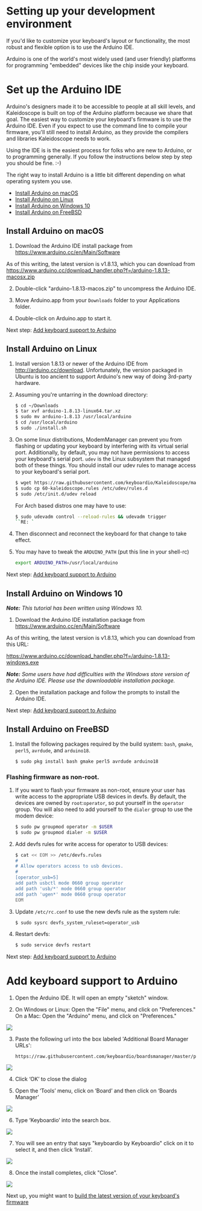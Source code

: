 # Setting up your development environment

If you'd like to customize your keyboard's layout or functionality, the most robust and flexible option is to use the Arduino IDE.

Arduino is one of the world's most widely used (and user friendly) platforms for programming "embedded" devices like the chip inside your keyboard.


# Set up the Arduino IDE

Arduino's designers made it to be accessible to people at all skill levels, and Kaleidoscope is built on top of the Arduino platform because we share that goal. The easiest way to customize your keyboard's firmware is to use the Arduino IDE. Even if you expect to use the command line to compile your firmware, you'll still need to install Arduino, as they provide the compilers and libraries Kaleidoscope needs to work.

Using the IDE is is the easiest process for folks who are new to Arduino, or to programming generally. If you follow the instructions below step by step you should be fine. :-)


The right way to install Arduino is a little bit different depending on what operating system you use.

* [Install Arduino on macOS](#Arduino-macOS)
* [Install Arduino on Linux](#Arduino-Linux)
* [Install Arduino on Windows 10](#Arduino-Windows)
* [Install Arduino on FreeBSD](#Arduino-FreeBSD)


## <a name="Arduino-macOS"></a>Install Arduino on macOS



1. Download the Arduino IDE install package from https://www.arduino.cc/en/Main/Software

As of this writing, the latest version is v1.8.13, which you can download from https://www.arduino.cc/download_handler.php?f=/arduino-1.8.13-macosx.zip

2. Double-click "arduino-1.8.13-macos.zip" to uncompress the Arduino IDE.

3. Move Arduino.app from your `Downloads` folder to your Applications folder.

4. Double-click on Arduino.app to start it.

Next step: [Add keyboard support to Arduino](#add-keyboard-support-to-arduino)


## <a name="Arduino-Linux"></a>Install Arduino on Linux

1. Install version 1.8.13 or newer of the Arduino IDE from http://arduino.cc/download.  Unfortunately, the version packaged in Ubuntu is too ancient to support Arduino's new way of doing 3rd-party hardware.

2. Assuming you're untarring in the download directory:

    ```sh
    $ cd ~/Downloads
    $ tar xvf arduino-1.8.13-linux64.tar.xz
    $ sudo mv arduino-1.8.13 /usr/local/arduino
    $ cd /usr/local/arduino
    $ sudo ./install.sh
    ```
3. On some linux distributions, ModemManager can prevent you from flashing or updating your keyboard by interfering with its virtual serial port. Additionally, by default, you may not have permissions to access your keyboard's serial port. `udev` is the Linux subsystem that managed both of these things. You should install our udev rules to manage access to your keyboard's serial port.

    ```sh
    $ wget https://raw.githubusercontent.com/keyboardio/Kaleidoscope/master/etc/60-kaleidoscope.rules
    $ sudo cp 60-kaleidoscope.rules /etc/udev/rules.d
    $ sudo /etc/init.d/udev reload
    ```
    For Arch based distros one may have to use:
    
    ```sh
    $ sudo udevadm control --reload-rules && udevadm trigger
    ``RE: `

4. Then disconnect and reconnect the keyboard for that change to take effect.

5. You may have to tweak the `ARDUINO_PATH` (put this line in your shell-rc)

    ```sh
    export ARDUINO_PATH=/usr/local/arduino
    ```

Next step: [Add keyboard support to Arduino](#add-keyboard-support-to-arduino)

## <a name="Arduino-Windows"></a>Install Arduino on Windows 10


_**Note:** This tutorial has been written using Windows 10._


1. Download the Arduino IDE installation package from https://www.arduino.cc/en/Main/Software

As of this writing, the latest version is v1.8.13, which you can download from this URL:

https://www.arduino.cc/download_handler.php?f=/arduino-1.8.13-windows.exe

_**Note:** Some users have had difficulties with the Windows store version of the Arduino IDE. Please use the downloadable installation package._

2. Open the installation package and follow the prompts to install the Arduino IDE.

Next step: [Add keyboard support to Arduino](#add-keyboard-support-to-arduino)

## <a name="Arduino-FreeBSD"></a>Install Arduino on FreeBSD

1. Install the following packages required by the build system: `bash`, `gmake`, `perl5`, `avrdude`, and `arduino18`.

   ```sh
   $ sudo pkg install bash gmake perl5 avrdude arduino18
   ```

### Flashing firmware as non-root.

1. If you want to flash your firmware as non-root, ensure your user has write access to the appropriate USB devices in devfs. By default, the devices are owned by `root`:`operator`, so put yourself in the `operator` group. You will also need to add yourself to the `dialer` group to use the modem device:

      ```sh
      $ sudo pw groupmod operator -m $USER
      $ sudo pw groupmod dialer -m $USER
      ```

1. Add devfs rules for write access for operator to USB devices:

      ```sh
      $ cat << EOM >> /etc/devfs.rules
      #
      # Allow operators access to usb devices.
      #
      [operator_usb=5]
      add path usbctl mode 0660 group operator
      add path 'usb/*' mode 0660 group operator
      add path 'ugen*' mode 0660 group operator
      EOM
      ```

1. Update `/etc/rc.conf` to use the new devfs rule as the system rule:

      ```sh
      $ sudo sysrc devfs_system_ruleset=operator_usb
      ```

1. Restart devfs:

      ```sh
      $ sudo service devfs restart
      ```

Next step: [Add keyboard support to Arduino](#add-keyboard-support-to-arduino)


# Add keyboard support to Arduino

1. Open the Arduino IDE. It will open an empty "sketch" window.

2. On Windows or Linux: Open the "File" menu, and click on "Preferences."
   On a Mac: Open the "Arduino" menu, and click on "Preferences."

![](images/arduino-setup/open-preferences.png)

3. Paste the following url into the box labeled 'Additional Board Manager URLs':
   ```
   https://raw.githubusercontent.com/keyboardio/boardsmanager/master/package_keyboardio_index.json
   ```
![](images/arduino-setup/add-boards-manager-link.png)

4. Click ‘OK’ to close the dialog

5. Open the ‘Tools’ menu, click on ‘Board’ and then click on ‘Boards Manager’

![](images/arduino-setup/open-boards-manager.png)

6. Type ‘Keyboardio’ into the search box.

![](images/arduino-setup/pick-keyboardio-from-boards-manager.png)

7. You will see an entry that says "keyboardio by Keyboardio" click on it to select it, and then click ‘Install’.

![](images/arduino-setup/boards-manager-install.png)

8. Once the install completes, click "Close".

![](images/arduino-setup/boards-manager-close.png)


Next up, you might want to [build the latest version of your keyboard's firmware](build_default_firmware)

